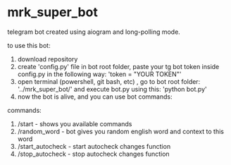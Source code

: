 # mrk_super_bot
telegram bot created using aiogram and long-polling mode.

to use this bot:
1. download repository
2. create 'config.py' file in bot root folder, paste your tg bot token inside config.py in the following way: 'token = "YOUR TOKEN"'
3. open terminal (powershell, git bash, etc) , go to bot root folder: '../mrk_super_bot/' and execute bot.py using this: 'python bot.py'
4. now the bot is alive, and you can use bot commands:
   
commands:
1. /start - shows you available commands
2. /random_word - bot gives you random english word and context to this word
3. /start_autocheck - start autocheck changes function
4. /stop_autocheck - stop autocheck changes function
